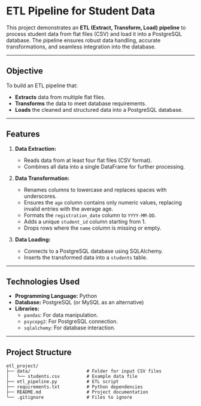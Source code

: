 # ETL Pipeline for Student Data

This project demonstrates an **ETL (Extract, Transform, Load) pipeline** to process student data from flat files (CSV) and load it into a PostgreSQL database. The pipeline ensures robust data handling, accurate transformations, and seamless integration into the database.

---

## **Objective**
To build an ETL pipeline that:
- **Extracts** data from multiple flat files.
- **Transforms** the data to meet database requirements.
- **Loads** the cleaned and structured data into a PostgreSQL database.

---

## **Features**
1. **Data Extraction:**
   - Reads data from at least four flat files (CSV format).
   - Combines all data into a single DataFrame for further processing.

2. **Data Transformation:**
   - Renames columns to lowercase and replaces spaces with underscores.
   - Ensures the `age` column contains only numeric values, replacing invalid entries with the average age.
   - Formats the `registration_date` column to `YYYY-MM-DD`.
   - Adds a unique `student_id` column starting from 1.
   - Drops rows where the `name` column is missing or empty.

3. **Data Loading:**
   - Connects to a PostgreSQL database using SQLAlchemy.
   - Inserts the transformed data into a `students` table.

---

## **Technologies Used**
- **Programming Language:** Python
- **Database:** PostgreSQL (or MySQL as an alternative)
- **Libraries:**
  - `pandas`: For data manipulation.
  - `psycopg2`: For PostgreSQL connection.
  - `sqlalchemy`: For database interaction.

---

## Project Structure
```plaintext
etl_project/
├── data/                     # Folder for input CSV files
│   └── students.csv          # Example data file
├── etl_pipeline.py           # ETL script
├── requirements.txt          # Python dependencies
├── README.md                 # Project documentation
└── .gitignore                # Files to ignore
